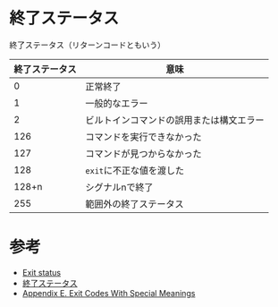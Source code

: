 # 終了ステータス

終了ステータス（リターンコードともいう）

|終了ステータス|意味|
|---|---|
|0|正常終了|
|1|一般的なエラー|
|2|ビルトインコマンドの誤用または構文エラー|
|126|コマンドを実行できなかった|
|127|コマンドが見つからなかった|
|128|`exit`に不正な値を渡した|
|128+n|シグナルnで終了|
|255|範囲外の終了ステータス|

# 参考

- [Exit status](https://en.wikipedia.org/wiki/Exit_status)
- [終了ステータス](https://ja.wikipedia.org/wiki/%E7%B5%82%E4%BA%86%E3%82%B9%E3%83%86%E3%83%BC%E3%82%BF%E3%82%B9)
- [Appendix E. Exit Codes With Special Meanings](https://tldp.org/LDP/abs/html/exitcodes.html)
